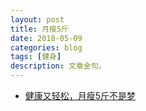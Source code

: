 ```yaml
---
layout: post
title: 月瘦5斤
date: 2018-05-09
categories: blog
tags: [健身]
description: 文章金句。
---
```



- [健康又轻松，月瘦5斤不是梦](http://www.lukou.com/userfeed/15233401)
